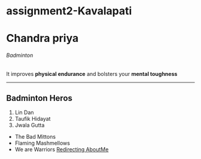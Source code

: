# assignment2-Kavalapati
# Chandra priya
###### Badminton
It improves **physical endurance** and bolsters your **mental toughness**

---

## Badminton Heros

1. Lin Dan
2. Taufik Hidayat
3. Jwala Gutta

* The Bad Mittons
* Flaming Mashmellows
* We are Warriors
[Redirecting AboutMe](https://github.com/Chandrapriya2613/assignment2-Kavalapati/blob/main/AboutMe.md)    
